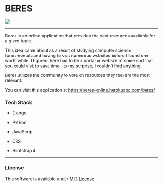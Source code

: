 # BERES

<img src="https://github.com/oprblackout/beres/blob/master/static/images/demo%20page.png?raw=true" />

<hr />

Beres is an online application that provides the best resources available for a given topic.

This idea came about as a result of studying computer science fundamentals and having to visit 
numerous websites before I found one worth while. I figured there had to be a portal or website 
of some sort that you could visit to save time--to my surprise, I couldn't find anything. 

Beres utilizes the community to vote on resources they feel are the most relevant.

You can visit this application at https://beres-online.herokuapp.com/beres/

### Tech Stack

* Django

* Python

* JavaScript

* CSS

* Bootstrap 4

<hr />

### License

This software is available under <a href="https://github.com/josephlane/beres/blob/master/LICENSE">MIT License</a>


